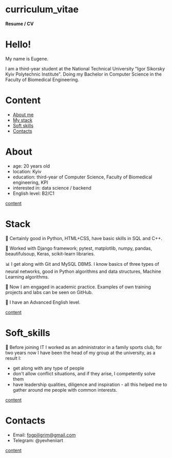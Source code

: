 # curriculum_vitae
**Resume / CV**


# Hello!
<p>My name is Eugene.</p>
<p>
    I am a third-year student at the National Technical University
    "Igor Sikorsky Kyiv Polytechnic Institute".
    Doing my Bachelor in Computer Science in the Faculty of Biomedical Engineering.
</p>


# Content
- [About me](#about)
- [My stack](#stack)
- [Soft skills](#soft_skills)
- [Contacts](#contacts)


# About
- age: 20 years old
- location: Kyiv
- education: third-year of Computer Science, Faculty of Biomedical engineering, KPI
- interested in: data science / backend
- English level: B2/C1

[content](#content)


# Stack
<p>
    🐍 Certainly good in Python, HTML+CSS, have basic skills in SQL and C++.
</p>
<p>
    📂 Worked with Django framework; pytest, matplotlib, numpy, pandas,
      beautifulsoup, Keras, scikit-learn libraries.
</p>
<p>
    📊 I get along with Git and MySQL DBMS. I know basics of three types of neural networks,
    good in Python algorithms and data structures, Machine Learning algorithms.
</p>
<p>
    🌱 Now I am engaged in academic practice. Examples of own training projects
     and labs can be seen on GitHub.
</p>
<p>
    🎤 I have an Advanced English level.
</p>

[content](#content)


# Soft_skills
<p>
    💁 Before joining IT I worked as an administrator in a family sports club,
     for two years now I have been the head of my group at the university,
     as a result I:
</p>

- get along with any type of people
- don't allow conflict situations, and if they arise, I competently solve them
- have leadership qualities, diligence and inspiration - all this
  helped me to gather around me people with common interests.

[content](#content)


# Contacts
- Email: fogpiligrim@gmail.com
- Telegram: @yevheniiart

[content](#content)
